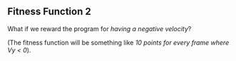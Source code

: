 ## Fitness Function 2

What if we reward the program for _having a negative velocity_?

(The fitness function will be something like
_10 points for every frame where Vy < 0_).
